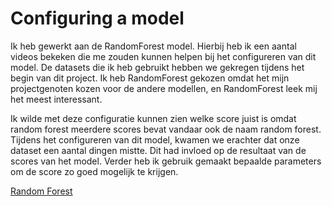 # Configuring a model

Ik heb gewerkt aan de RandomForest model. Hierbij heb ik een aantal videos bekeken die me zouden kunnen helpen bij het configureren van dit model. De datasets die ik heb gebruikt hebben we gekregen tijdens het begin van dit project. Ik heb RandomForest gekozen omdat het mijn projectgenoten kozen voor de andere modellen, en RandomForest leek mij het meest interessant.

Ik wilde met deze configuratie kunnen zien welke score juist is omdat random forest meerdere scores bevat vandaar ook de naam random forest. Tijdens het configureren van dit model, kwamen we erachter dat onze dataset een aantal dingen mistte. Dit had invloed op de resultaat van de scores van het model. Verder heb ik gebruik gemaakt bepaalde parameters om de score zo goed mogelijk te krijgen.

[Random Forest]()
